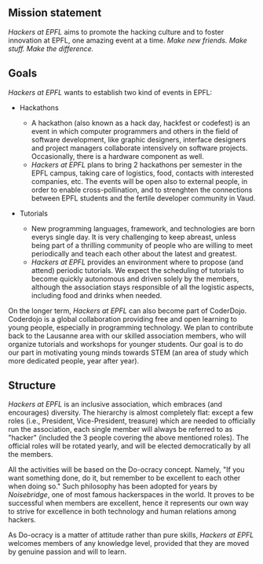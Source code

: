 ## Mission statement

_Hackers at EPFL_ aims to promote the hacking culture and to foster innovation at EPFL,
one amazing event at a time.
*Make new friends. Make stuff. Make the difference.*


## Goals

_Hackers at EPFL_ wants to establish two kind of events in EPFL:

* Hackathons
  * A hackathon (also known as a hack day, hackfest or codefest) is an event in which
  computer programmers and others in the field of software development, like graphic designers,
  interface designers and project managers collaborate intensively on software projects.
  Occasionally, there is a hardware component as well. 
  * _Hackers at EPFL_ plans to bring 2 hackathons per semester in the EPFL campus, taking care
  of logistics, food, contacts with interested companies, etc. The events will be open also to
  external people, in order to enable cross-pollination, and to strenghten the connections between
  EPFL students and the fertile developer community in Vaud.

* Tutorials
  * New programming languages, framework, and technologies are born everys single day. It is very
  challenging to keep abreast, unless being part of a thrilling community of people who are willing
  to meet periodically and teach each other about the latest and greatest.
  * _Hackers at EPFL_ provides an environment where to propose (and attend) periodic tutorials.
  We expect the scheduling of tutorials to become quickly autonomous and driven solely by the
  members, although the association stays responsible of all the logistic aspects, including food
  and drinks when needed.

On the longer term, _Hackers at EPFL_ can also become part of CoderDojo. Coderdojo is a global
collaboration providing free and open learning to young people, especially in programming
technology. We plan to contribute back to the Lausanne area with our skilled association members,
who will organize tutorials and workshops for younger students. Our goal is to do our part in
motivating young minds towards STEM (an area of study which more dedicated people, year after year).


## Structure

_Hackers at EPFL_ is an inclusive association, which embraces (and encourages) diversity. The
hierarchy is almost completely flat: except a few roles (i.e., President, Vice-President,
treasure) which are needed to officially run the association, each single member will always be
referred to as "hacker" (included the 3 people covering the above mentioned roles).
The official roles will be rotated yearly, and will be elected democratically by all the members.

All the activities will be based on the Do-ocracy concept. Namely, "If you want something done,
do it, but remember to be excellent to each other when doing so." Such philosophy has been
adopted for years by *Noisebridge*, one of most famous hackerspaces in the world. It proves to be
successful when members are excellent, hence it represents our own way to strive for excellence
in both technology and human relations among hackers.

As Do-ocracy is a matter of attitude rather than pure skills, _Hackers at EPFL_ welcomes members
of any knowledge level, provided that they are moved by genuine passion and will to learn.
